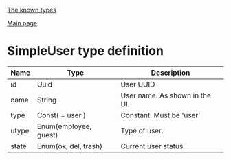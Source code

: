 
[The known types](./README.md)

[Main page](../README.md)

# SimpleUser type definition

Name    |   Type  |  Description
--------|---------|-------------
id | Uuid | User UUID
name | String | User name. As shown in the UI.
type | Const( = user ) | Constant. Must be 'user'
utype | Enum(employee, guest) | Type of user.
state | Enum(ok, del, trash) | Current user status.


